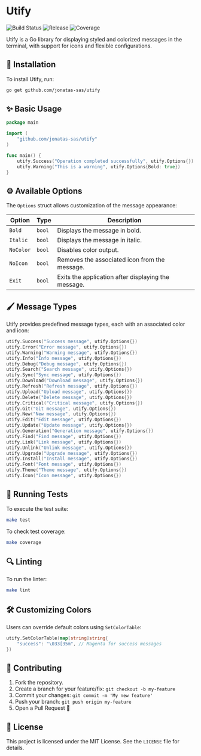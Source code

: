 # Utify

![Build Status](https://github.com/jonatas-sas/utify/actions/workflows/ci_tests.yml/badge.svg)
![Release](https://github.com/jonatas-sas/utify/actions/workflows/ci_release.yml/badge.svg)
![Coverage](https://codecov.io/gh/jonatas-sas/utify/branch/main/graph/badge.svg)

Utify is a Go library for displaying styled and colorized messages in the terminal, with support for icons and flexible configurations.

## 🚀 Installation

To install Utify, run:

```sh
go get github.com/jonatas-sas/utify
```

## ✨ Basic Usage

```go
package main

import (
    "github.com/jonatas-sas/utify"
)

func main() {
    utify.Success("Operation completed successfully", utify.Options{})
    utify.Warning("This is a warning", utify.Options{Bold: true})
}
```

## ⚙️ Available Options

The `Options` struct allows customization of the message appearance:

| Option    | Type   | Description                                         |
| --------- | ------ | --------------------------------------------------- |
| `Bold`    | `bool` | Displays the message in bold.                       |
| `Italic`  | `bool` | Displays the message in italic.                     |
| `NoColor` | `bool` | Disables color output.                              |
| `NoIcon`  | `bool` | Removes the associated icon from the message.       |
| `Exit`    | `bool` | Exits the application after displaying the message. |

## 🖌 Message Types

Utify provides predefined message types, each with an associated color and icon:

```go
utify.Success("Success message", utify.Options{})
utify.Error("Error message", utify.Options{})
utify.Warning("Warning message", utify.Options{})
utify.Info("Info message", utify.Options{})
utify.Debug("Debug message", utify.Options{})
utify.Search("Search message", utify.Options{})
utify.Sync("Sync message", utify.Options{})
utify.Download("Download message", utify.Options{})
utify.Refresh("Refresh message", utify.Options{})
utify.Upload("Upload message", utify.Options{})
utify.Delete("Delete message", utify.Options{})
utify.Critical("Critical message", utify.Options{})
utify.Git("Git message", utify.Options{})
utify.New("New message", utify.Options{})
utify.Edit("Edit message", utify.Options{})
utify.Update("Update message", utify.Options{})
utify.Generation("Generation message", utify.Options{})
utify.Find("Find message", utify.Options{})
utify.Link("Link message", utify.Options{})
utify.Unlink("Unlink message", utify.Options{})
utify.Upgrade("Upgrade message", utify.Options{})
utify.Install("Install message", utify.Options{})
utify.Font("Font message", utify.Options{})
utify.Theme("Theme message", utify.Options{})
utify.Icon("Icon message", utify.Options{})
```

## 🧪 Running Tests

To execute the test suite:

```sh
make test
```

To check test coverage:

```sh
make coverage
```

## 🔍 Linting

To run the linter:

```sh
make lint
```

## 🛠 Customizing Colors

Users can override default colors using `SetColorTable`:

```go
utify.SetColorTable(map[string]string{
    "success": "\033[35m", // Magenta for success messages
})
```

## 📌 Contributing

1. Fork the repository.
2. Create a branch for your feature/fix: `git checkout -b my-feature`
3. Commit your changes: `git commit -m 'My new feature'`
4. Push your branch: `git push origin my-feature`
5. Open a Pull Request 🚀

## 📜 License

This project is licensed under the MIT License. See the `LICENSE` file for details.
